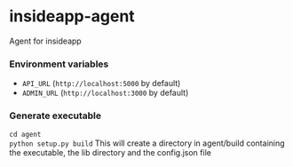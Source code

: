# insideapp-agent
Agent for insideapp

### Environment variables
* `API_URL` (`http://localhost:5000` by default)
* `ADMIN_URL` (`http://localhost:3000` by default)

### Generate executable
`cd agent`  
`python setup.py build`
This will create a directory in agent/build containing the executable, the lib directory and the config.json file
